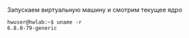 
Запускаем виртуальную машину и смотрим текущее ядро
```
hwuser@hwlab:~$ uname -r
6.8.0-79-generic


```
